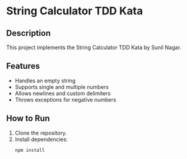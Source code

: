 # String Calculator TDD Kata

## Description
This project implements the String Calculator TDD Kata by Sunil Nagar.

## Features
- Handles an empty string
- Supports single and multiple numbers
- Allows newlines and custom delimiters
- Throws exceptions for negative numbers

## How to Run
1. Clone the repository.
2. Install dependencies:
   ```bash
   npm install
